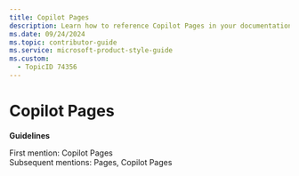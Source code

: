 ```yaml
---
title: Copilot Pages
description: Learn how to reference Copilot Pages in your documentation. Follow guidelines for first and subsequent mentions to ensure consistency and clarity.
ms.date: 09/24/2024
ms.topic: contributor-guide
ms.service: microsoft-product-style-guide
ms.custom:
  - TopicID 74356
---
```



# Copilot Pages

**Guidelines**

First mention: Copilot Pages  
Subsequent mentions: Pages, Copilot Pages

